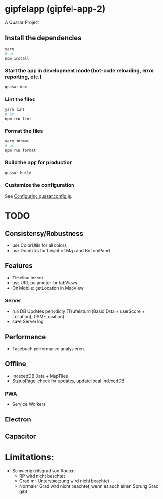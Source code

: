 # gipfelapp (gipfel-app-2)

A Quasar Project

## Install the dependencies

```bash
yarn
# or
npm install
```

### Start the app in development mode (hot-code reloading, error reporting, etc.)

```bash
quasar dev
```

### Lint the files

```bash
yarn lint
# or
npm run lint
```

### Format the files

```bash
yarn format
# or
npm run format
```

### Build the app for production

```bash
quasar build
```

### Customize the configuration

See [Configuring quasar.config.js](https://v2.quasar.dev/quasar-cli-vite/quasar-config-js).

# TODO

## Consistensy/Robustness

- use ColorUtils for all colors
- use DomUtils for height of Map and BottomPanel

## Features

- Timeline indent
- use URL parameter for tabViews
- On Mobile: getLocation in MapView

### Server

- run DB Updates periodicly (Teufelsturm(Basic Data + userScore + Location), OSM-Location)
- save Server log

## Performance

- Tagebuch performance analysieren.

## Offline

- IndexedDB Data + MapTiles
- StatusPage, check for updates, update local IndexedDB

### PWA

- Service Workers

## Electron

## Capacitor

# Limitations:

- Schwierigkeitsgrad von Routen
  - RP wird nicht beachtet
  - Grad mit Unterstuetzung wird nicht beachtet
  - Normaler Grad wird nicht beachtet, wenn es auch einen Sprung Grad gibt
